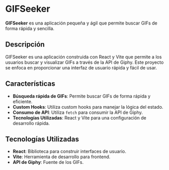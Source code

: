 # GIFSeeker

**GIFSeeker** es una aplicación pequeña y ágil que permite buscar GIFs de forma rápida y sencilla.

## Descripción

GIFSeeker es una aplicación construida con React y Vite que permite a los usuarios buscar y visualizar GIFs a través de la API de Giphy. Este proyecto se enfoca en proporcionar una interfaz de usuario rápida y fácil de usar.

## Características

- **Búsqueda rápida de GIFs**: Permite buscar GIFs de forma rápida y eficiente.
- **Custom Hooks**: Utiliza custom hooks para manejar la lógica del estado.
- **Consumo de API**: Utiliza `fetch` para consumir la API de Giphy.
- **Tecnologías Utilizadas**: React y Vite para una configuración de desarrollo rápida.

## Tecnologías Utilizadas

- **React**: Biblioteca para construir interfaces de usuario.
- **Vite**: Herramienta de desarrollo para frontend.
- **API de Giphy**: Fuente de los GIFs.
